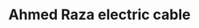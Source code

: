 ---
title: "Ahmed Raza electric cable"
url: /karachi/ahmed-raza-electric-cable/
shop: electronics
---